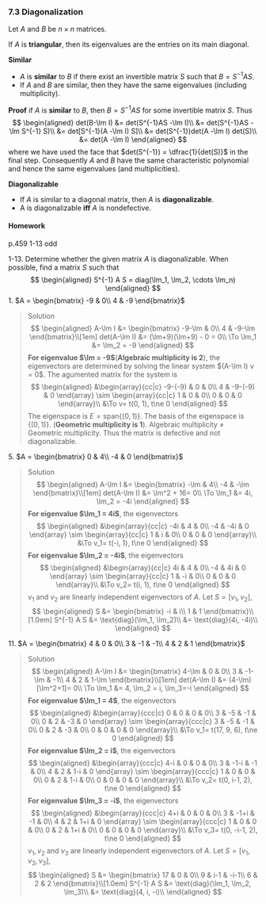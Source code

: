 ### 7.3 Diagonalization

Let $A$ and $B$ be $n\times n$ matrices.

If $A$ is **triangular**, then its eigenvalues are the entries on its main diagonal.

**Similar**
+ $A$ is **similar** to $B$ if there exist an invertible matrix $S$ such that $B=S^{-1}AS$.
+ If $A$ and $B$ are similar, then they have the same eigenvalues (including multiplicity).

**Proof** if $A$ is **similar** to $B$, then $B = S^{-1}AS$ for some invertible matrix $S$. Thus
$$
\begin{aligned}
det(B-\lm I) &= det(S^{-1}AS -\lm I)\\
&= det(S^{-1}AS -\lm S^{-1} S)\\
&= det[S^{-1}(A -\lm I) S]\\
&= det(S^{-1})det(A -\lm I) det(S)\\
&= det(A -\lm I)
\end{aligned}
$$
where we have used the face that $det(S^{-1}) = \dfrac{1}{det(S)}$ in the final step. Consequently $A$ and $B$ have the same characteristic polynomial and hence the same eigenvalues (and multiplicities).

**Diagonalizable**
+ If $A$ is similar to a diagonal matrix, then $A$ is **diagonalizable**.
+ A is diagonalizable **iff** $A$ is nondefective.

#### Homework
p.459 1-13 odd

1-13\. Determine whether the given matrix $A$ is diagonalizable. When possible, find a matrix $S$ such that
$$
\begin{aligned}
S^{-1} A S = diag(\lm_1, \lm_2, \cdots \lm_n)
\end{aligned}
$$
1\. $A = \begin{bmatrix}
-9 & 0\\
4 & -9
\end{bmatrix}$
>Solution
$$
\begin{aligned}
A-\lm I &= \begin{bmatrix}
-9-\lm & 0\\
4 & -9-\lm
\end{bmatrix}\\[1em]
det(A-\lm I) &= (\lm+9)(\lm+9) - 0 = 0\\
\To \lm_1 &= \lm_2 = -9
\end{aligned}
$$
**For eigenvalue $\lm = -9$**(**Algebraic multiplicity is 2**), the eigenvectors are determined by solving the linear system $(A-\lm I) v = 0$. The agumented matrix for the system is
$$
\begin{aligned}
&\begin{array}{cc|c}
-9-(-9) & 0 & 0\\
4 & -9-(-9) & 0
\end{array}
\sim
\begin{array}{cc|c}
1 & 0 & 0\\
0 & 0 & 0
\end{array}\\
&\To v= t(0, 1), t\ne 0
\end{aligned}
$$
The eigenspace is $E = \text{span}\{(0, 1)\}$. The basis of the eigenspace is $\{(0, 1)\}$. (**Geometric multiplicity is 1**).
Algebraic multiplicity $\ne$ Geometric multiplicity. Thus the matrix is defective and not diagonalizable.

5\. $A = \begin{bmatrix}
0 & 4\\
-4 & 0
\end{bmatrix}$
>Solution
$$
\begin{aligned}
A-\lm I &= \begin{bmatrix}
-\lm & 4\\
-4 & -\lm
\end{bmatrix}\\[1em]
det(A-\lm I) &= \lm^2 + 16= 0\\
\To \lm_1 &= 4i, \lm_2 = -4i
\end{aligned}
$$
**For eigenvalue $\lm_1 = 4i$**, the eigenvectors
$$
\begin{aligned}
&\begin{array}{cc|c}
-4i & 4 & 0\\
-4 & -4i & 0
\end{array}
\sim
\begin{array}{cc|c}
1 & i & 0\\
0 & 0 & 0
\end{array}\\
&\To v_1= t(-i, 1), t\ne 0
\end{aligned}
$$
**For eigenvalue $\lm_2 = -4i$**, the eigenvectors
$$
\begin{aligned}
&\begin{array}{cc|c}
4i & 4 & 0\\
-4 & 4i & 0
\end{array}
\sim
\begin{array}{cc|c}
1 & -i & 0\\
0 & 0 & 0
\end{array}\\
&\To v_2= t(i, 1), t\ne 0
\end{aligned}
$$
$v_1$ and $v_2$ are linearly independent eigenvectors of $A$. Let $S = [v_1, v_2]$,
$$
\begin{aligned}
S &= \begin{bmatrix}
-i & i\\
1 & 1
\end{bmatrix}\\[1.0em]
S^{-1} A S &= \text{diag}(\lm_1, \lm_2)\\
&= \text{diag}(4i, -4i)\\
\end{aligned}
$$

11\. $A = \begin{bmatrix}
4 & 0 & 0\\
3 & -1 & -1\\
4 & 2 & 1
\end{bmatrix}$
>Solution
$$
\begin{aligned}
A-\lm I &= \begin{bmatrix}
4-\lm & 0 & 0\\
3 & -1-\lm & -1\\
4 & 2 & 1-\lm
\end{bmatrix}\\[1em]
det(A-\lm I) &= (4-\lm)[\lm^2+1]= 0\\
\To \lm_1 &= 4, \lm_2 = i, \lm_3=-i
\end{aligned}
$$
**For eigenvalue $\lm_1 = 4$**, the eigenvectors
$$
\begin{aligned}
&\begin{array}{ccc|c}
0 & 0 & 0 & 0\\
3 & -5 & -1 & 0\\
0 & 2 & -3 & 0
\end{array}
\sim
\begin{array}{ccc|c}
3 & -5 & -1 & 0\\
0 & 2 & -3 & 0\\
0 & 0 & 0 & 0
\end{array}\\
&\To v_1= t(17, 9, 6), t\ne 0
\end{aligned}
$$
**For eigenvalue $\lm_2 = i$**, the eigenvectors
$$
\begin{aligned}
&\begin{array}{ccc|c}
4-i & 0 & 0 & 0\\
3 & -1-i & -1 & 0\\
4 & 2 & 1-i & 0
\end{array}
\sim
\begin{array}{ccc|c}
1 & 0 & 0 & 0\\
0 & 2 & 1-i & 0\\
0 & 0 & 0 & 0
\end{array}\\
&\To v_2= t(0, i-1, 2), t\ne 0
\end{aligned}
$$
**For eigenvalue $\lm_3 = -i$**, the eigenvectors
$$
\begin{aligned}
&\begin{array}{ccc|c}
4+i & 0 & 0 & 0\\
3 & -1+i & -1 & 0\\
4 & 2 & 1+i & 0
\end{array}
\sim
\begin{array}{ccc|c}
1 & 0 & 0 & 0\\
0 & 2 & 1+i & 0\\
0 & 0 & 0 & 0
\end{array}\\
&\To v_3= t(0, -i-1, 2), t\ne 0
\end{aligned}
$$
$v_1, v_2$ and $v_3$ are linearly independent eigenvectors of $A$. Let $S = [v_1, v_2, v_3]$,
$$
\begin{aligned}
S &= \begin{bmatrix}
17 & 0 & 0\\
9 & i-1 & -i-1\\
6 & 2 & 2
\end{bmatrix}\\[1.0em]
S^{-1} A S &= \text{diag}(\lm_1, \lm_2, \lm_3)\\
&= \text{diag}(4, i, -i)\\
\end{aligned}
$$
